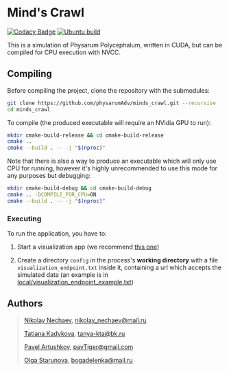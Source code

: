 # Mind's Crawl

[![Codacy Badge](https://api.codacy.com/project/badge/Grade/cd8ac0eb5b334c68b7661ab756049191)](https://app.codacy.com/gh/physarumAdv/minds_crawl?utm_source=github.com&utm_medium=referral&utm_content=physarumAdv/minds_crawl&utm_campaign=Badge_Grade_Dashboard)
[![Ubuntu build](https://github.com/physarumAdv/minds_crawl/workflows/Ubuntu%20build/badge.svg)](https://github.com/physarumAdv/minds_crawl/actions?query=workflow%3A%22Ubuntu+build%22)

This is a simulation of Physarum Polycephalum, written in CUDA, but can be compiled for CPU execution with NVCC.

## Compiling

Before compiling the project, clone the repository with the submodules:
```bash
git clone https://github.com/physarumAdv/minds_crawl.git --recursive
cd minds_crawl
```

To compile (the produced executable will require an NVidia GPU to run):
```bash
mkdir cmake-build-release && cd cmake-build-release
cmake ..
cmake --build . -- -j "$(nproc)"
```

Note that there is also a way to produce an executable which will only use CPU for running, however it's highly
unrecommended to use this mode for any purposes but debugging:
```bash
mkdir cmake-build-debug && cd cmake-build-debug
cmake .. -DCOMPILE_FOR_CPU=ON
cmake --build . -- -j "$(nproc)"
```

### Executing
To run the application, you have to:

1.  Start a visualization app (we recommend [this one](https://github.com/physarumAdv/Physarum_webGL))

2.  Create a directory `config` in the process's **working directory** with a file `visualization_endpoint.txt` inside
it, containing a url which accepts the simulated data (an example is in
[local/visualization_endpoint_example.txt](config/visualization_endpoint_example.txt))

## Authors

> [Nikolay Nechaev](http://t.me/kolayne), [nikolay_nechaev@mail.ru](mailto:nikolay_nechaev@mail.ru)
>
> [Tatiana Kadykova](http://vk.com/ricopin), [tanya-kta@bk.ru](mailto:tanya-kta@bk.ru)
>
> [Pavel Artushkov](http://t.me/pavtiger), [pavTiger@gmail.com](mailto:pavTiger@gmail.com)
>
> [Olga Starunova](http://vk.com/id2051067), [bogadelenka@mail.ru](mailto:bogadelenka@mail.ru)
